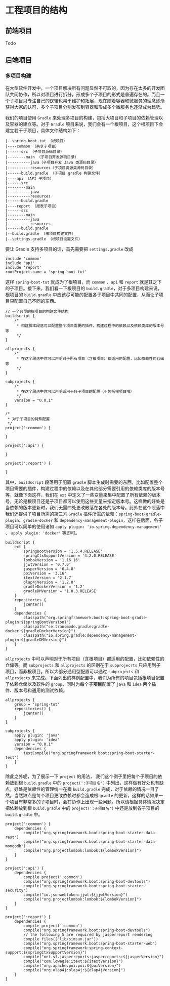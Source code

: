 # 工程项目的结构

## 前端项目

Todo

## 后端项目

### 多项目构建

在大型软件开发中，一个项目解决所有问题显然不可取的，因为存在太多的开发团队共同协作，所以对项目进行拆分，形成多个子项目的形式是普遍存在的。而且一个子项目只专注自己的逻辑也易于维护和拓展，现在随着容器和微服务的理念逐渐获得大家的认可，多个子项目分别发布到容器和形成多个微服务也逐渐成为趋势。

我们的项目使用 `Gradle` 来处理多项目的构建，包括大项目和子项目的依赖管理以及容器的建立等。对于 `Gradle` 项目来说，我们会有一个根项目，这个根项目下会建立若干子项目，具体文件结构如下：

```
|--spring-boot-tut （根项目）
|----common （共享子项目）
|------src （子项目源码目录）
|--------main （子项目开发源码目录）
|----------java（子项目开发 Java 类源码目录）
|----------resources（子项目资源类源码目录）
|------build.gradle （子项目 gradle 构建文件）
|----api （API 子项目）
|------src
|--------main
|----------java
|----------resources
|------build.gradle
|----report （报表子项目）
|------src
|--------main
|----------java
|----------resources
|------build.gradle
|--build.gradle （根项目构建文件）
|--settings.gradle （根项目设置文件）
```

要让 Gradle 支持多项目的话，首先需要把 `settings.gradle` 改成

```
include 'common'
include 'api'
include 'report'
rootProject.name = 'spring-boot-tut'
```

这样 `spring-boot-tut` 就成为了根项目，而 `common` 、`api` 和 `report` 就是其之下的子项目。接下来，我们看一下根项目的 `build.gradle`，对于多项目构建来说，根项目的 `build.gradle` 中应该尽可能的配置各子项目中共同的配置，从而让子项目只配置自己不同的东西。

```
// 一个典型的根项目的构建文件结构
buildscript {
    /*
     * 构建脚本段落可以配置整个项目需要的插件，构建过程中的依赖以及依赖类库的版本号等
     */
}

allprojects {
    /*
     * 在这个段落中你可以声明对于所有项目（含根项目）都适用的配置，比如依赖性的仓储等
     */
}

subprojects {
    /*
     * 在这个段落中你可以声明适用于各子项目的配置（不包括根项目哦）
     */
    version = "0.0.1"
}

/*
 * 对于子项目的特殊配置
 */
project(':common') {

}

project(':api') {

}

project(':report') {

}
```

其中，`buildscript` 段落用于配置 `gradle` 脚本生成时需要的东西，比如配置整个项目需要的插件，构建过程中的依赖以及在其他部分需要引用的依赖类库的版本号等，就像下面这样，我们在 `ext` 中定义了一些变量来集中配置了所有依赖的版本号，无论是根项目还是子项目都可以使用这些变量来指定版本号。这样做的好处是当依赖的版本更新时，我们无需四处更改散落在各处的版本号。此外在这个段落中我们还提供了项目所需的第三方 `Gradle` 插件所需的依赖：`spring-boot-gradle-plugin`、`gradle-docker` 和 `dependency-management-plugin`，这样在后面，各子项目可以简单的使用诸如 `apply plugin: 'io.spring.dependency-management'` 、 `apply plugin: 'docker'` 等即可。

```
buildscript {
    ext {
        springBootVersion = '1.5.4.RELEASE'
        springCtxSupportVersion = '4.2.0.RELEASE'
        lombokVersion = '1.16.16'
        jjwtVersion = '0.7.0'
        jasperVersion = '6.4.0'
        poiVersion = '3.16'
        itextVersion = '2.1.7'
        olap4jVersion = '1.2.0'
        gradleDockerVersion = '1.2'
        gradleDMVersion = '1.0.3.RELEASE'
    }
    repositories {
        jcenter()
    }
    dependencies {
        classpath("org.springframework.boot:spring-boot-gradle-plugin:${springBootVersion}")
        classpath("se.transmode.gradle:gradle-docker:${gradleDockerVersion}")
        classpath("io.spring.gradle:dependency-management-plugin:${gradleDMVersion}")
    }
}
```

`allprojects` 中可以声明对于所有项目（含根项目）都适用的配置，比如依赖性的仓储等。而 `subprojects` 和 `allprojects` 的区别在于 `subprojecrts` 只应用到子项目，而非根项目。所以大部分通用型配置可以通过 `subprojects` 和 `allprojects` 来完成。下面列出的样例配置中，我们为所有的项目包括根项目配置了依赖仓储以及软件的 `group`，同时为每个**子项目**配置了 `java` 和 `idea` 两个插件、版本号和通用的测试依赖。

```
allprojects {
    group = 'spring-tut'
    repositories() {
        jcenter()
    }
}

subprojects {
    apply plugin: 'java'
    apply plugin: 'idea'
    version = "0.0.1"
    dependencies {
        testCompile("org.springframework.boot:spring-boot-starter-test")
    }
}
```

除此之外呢，为了展示一下 `project` 的用法， 我们这个例子里把每个子项目的依赖放到根 `build.gradle` 中的 `project(':子项目名')` 中列出，这样做有好处也有缺点，好处是依赖性的管理统一在根 `build.gradle` 完成，对于依赖的情况一目了然。当然缺点是每个项目更改依赖时都会造成根 `gradle` 的更新，这样的话如果一个项目有非常多的子项目时，会在协作上出现一些问题。所以请根据具体情况决定把依赖放到根 `build.gradle` 中的 `project(':子项目名')` 中还是放到各子项目的 `build.gradle` 中。

```
project(':common') {
    dependencies {
        compile("org.springframework.boot:spring-boot-starter-data-rest")
        compile("org.springframework.boot:spring-boot-starter-data-mongodb")
        compile("org.projectlombok:lombok:${lombokVersion}")
    }
}

project(':api') {
    dependencies {
        compile project(':common')
        compile("org.springframework.boot:spring-boot-devtools")
        compile("org.springframework.boot:spring-boot-starter-security")
        compile("io.jsonwebtoken:jjwt:${jjwtVersion}")
        compile("org.projectlombok:lombok:${lombokVersion}")
    }
}

project(':report') {
    dependencies {
        compile project(':common')
        compile("org.springframework.boot:spring-boot-devtools")
        // the following 5 are required by jasperreport rendering
        compile files(["lib/simsun.jar"])
        compile("org.springframework.boot:spring-boot-starter-web")
        compile("org.springframework:spring-context-support:${springCtxSupportVersion}")
        compile("net.sf.jasperreports:jasperreports:${jasperVersion}")
        compile("com.lowagie:itext:${itextVersion}")
        compile("org.apache.poi:poi:${poiVersion}")
        compile("org.olap4j:olap4j:${olap4jVersion}")
    }
}
```




